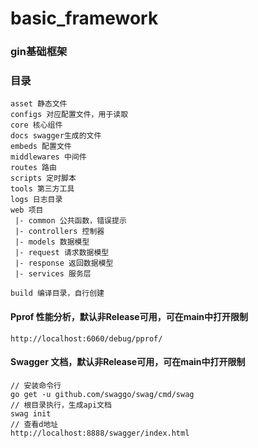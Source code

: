 # basic_framework
### gin基础框架

### 目录
```
asset 静态文件
configs 对应配置文件，用于读取
core 核心组件
docs swagger生成的文件
embeds 配置文件
middlewares 中间件
routes 路由
scripts 定时脚本
tools 第三方工具
logs 日志目录
web 项目
 |- common 公共函数，错误提示
 |- controllers 控制器
 |- models 数据模型
 |- request 请求数据模型
 |- response 返回数据模型
 |- services 服务层

build 编译目录，自行创建
``` 

#### Pprof 性能分析，默认非Release可用，可在main中打开限制
```
http://localhost:6060/debug/pprof/
```

#### Swagger 文档，默认非Release可用，可在main中打开限制
```
// 安装命令行
go get -u github.com/swaggo/swag/cmd/swag
// 根目录执行，生成api文档
swag init
// 查看d地址
http://localhost:8888/swagger/index.html
```
